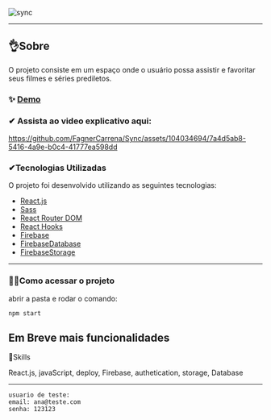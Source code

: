 ![sync](https://github.com/FagnerCarrena/Sync/assets/104034694/7f5b765f-b5de-4ec8-bc59-4bf5e2434a8c)

---

## 👌Sobre

O projeto consiste em um espaço onde o usuário possa assistir e favoritar seus filmes e séries prediletos.




### ✨ [Demo](https://sync-weld.vercel.app)









### ✔ Assista ao video explicativo aqui:
https://github.com/FagnerCarrena/Sync/assets/104034694/7a4d5ab8-5416-4a9e-b0c4-41777ea598dd







### ✔Tecnologias Utilizadas

O projeto foi desenvolvido utilizando as seguintes tecnologias:

- [React.js](https://www.alura.com.br/)
- [Sass](https://www.alura.com.br/)
- [React Router DOM](https://reactrouter.com/)
- [React Hooks](https://reactjs.org/docs/hooks-intro.html)
- [Firebase](https://firebase.google.com/)
- [FirebaseDatabase](https://firebase.google.com/)
- [FirebaseStorage](https://firebase.google.com/)

---

### 🐱‍🏍Como acessar o projeto

abrir a pasta e
rodar o comando:

```
npm start

```

## Em Breve mais funcionalidades

🦾Skills

React.js, javaScript, deploy, Firebase, authetication, storage, Database

---

```
usuario de teste:
email: ana@teste.com
senha: 123123

```
